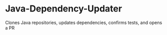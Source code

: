 # Java-Dependency-Updater
Clones Java repositories, updates dependencies, confirms tests, and opens a PR
